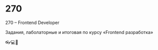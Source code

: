 # 270
270 – Frontend Developer

Задания, лаболаторные и итоговая по курсу «Frontend разработка»

👓💻💾
